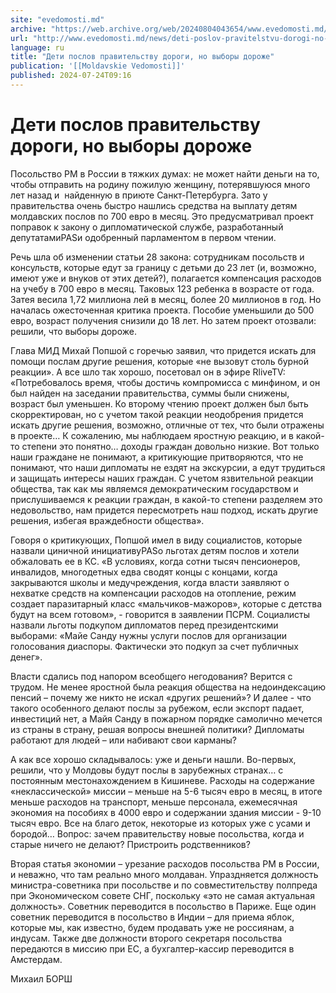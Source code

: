 ```yaml
---
site: "evedomosti.md"
archive: "https://web.archive.org/web/20240804043654/www.evedomosti.md/news/deti-poslov-pravitelstvu-dorogi-no-vybory-dorozhe"
url: "http://www.evedomosti.md/news/deti-poslov-pravitelstvu-dorogi-no-vybory-dorozhe"
language: ru
title: "Дети послов правительству дороги, но выборы дороже"
publication: '[[Moldavskie Vedomosti]]'
published: 2024-07-24T09:16
---
```


# Дети послов правительству дороги, но выборы дороже

Посольство РМ в России в тяжких думах: не может найти деньги на то, чтобы отправить на родину пожилую женщину, потерявшуюся много лет назад и  найденную в приюте Санкт-Петербурга. Зато у правительства очень быстро нашлись средства на выплату детям молдавских послов по 700 евро в месяц. Это предусматривал проект поправок к закону о дипломатической службе, разработанный депутатамиPASи одобренный парламентом в первом чтении.

Речь шла об изменении статьи 28 закона: сотрудникам посольств и консульств, которые едут за границу с детьми до 23 лет (и, возможно, имеют уже и внуков от этих детей?), полагается компенсация расходов на учебу в 700 евро в месяц. Таковых 123 ребенка в возрасте от года. Затея весила 1,72 миллиона лей в месяц, более 20 миллионов в год. Но началась ожесточенная критика проекта. Пособие уменьшили до 500 евро, возраст получения снизили до 18 лет. Но затем проект отозвали: решили, что выборы дороже.

Глава МИД Михай Попшой с горечью заявил, что придется искать для помощи послам другие решения, которые «не вызовут столь бурной реакции». А все шло так хорошо, посетовал он в эфире RliveTV: «Потребовалось время, чтобы достичь компромисса с минфином, и он был найден на заседании правительства, суммы были снижены, возраст был уменьшен. Ко второму чтению проект должен был быть скорректирован, но с учетом такой реакции неодобрения придется искать другие решения, возможно, отличные от тех, что были отражены в проекте… К сожалению, мы наблюдаем яростную реакцию, и в какой-то степени это понятно… доходы граждан довольно низкие. Вот только наши граждане не понимают, а критикующие притворяются, что не понимают, что наши дипломаты не ездят на экскурсии, а едут трудиться и защищать интересы наших граждан. С учетом язвительной реакции общества, так как мы являемся демократическим государством и прислушиваемся к реакции граждан, в какой-то степени разделяем это недовольство, нам придется пересмотреть наш подход, искать другие решения, избегая враждебности общества».

Говоря о критикующих, Попшой имел в виду социалистов, которые назвали циничной инициативуPASо льготах детям послов и хотели обжаловать ее в КС. «В условиях, когда сотни тысяч пенсионеров, инвалидов, многодетных едва сводят концы с концами, когда закрываются школы и медучреждения, когда власти заявляют о нехватке средств на компенсации расходов на отопление, режим создает паразитарный класс «мальчиков-мажоров», которые с детства будут на всем готовом», - говорится в заявлении ПСРМ. Социалисты назвали льготы подкупом дипломатов перед президентскими выборами: «Майе Санду нужны услуги послов для организации голосования диаспоры. Фактически это подкуп за счет публичных денег».

Власти сдались под напором всеобщего негодования? Верится с трудом. Не менее яростной была реакция общества на недоиндексацию пенсий – почему же никто не искал «других решений»? И далее - что такого особенного делают послы за рубежом, если экспорт падает, инвестиций нет, а Майя Санду в пожарном порядке самолично мечется из страны в страну, решая вопросы внешней политики? Дипломаты работают для людей – или набивают свои карманы?

А как все хорошо складывалось: уже и деньги нашли. Во-первых, решили, что у Молдовы будут послы в зарубежных странах… с постоянным местонахождением в Кишиневе. Расходы на содержание «неклассической» миссии – меньше на 5-6 тысяч евро в месяц, в итоге меньше расходов на транспорт, меньше персонала, ежемесячная экономия на пособиях в 4000 евро и содержании здания миссии - 9-10 тысяч евро. Все на благо деток, некоторые из которых уже с усами и бородой… Вопрос: зачем правительству новые посольства, когда и старые ничего не делают? Пристроить родственников?

Вторая статья экономии – урезание расходов посольства РМ в России, и неважно, что там реально много молдаван. Упраздняется должность министра-советника при посольстве и по совместительству полпреда при Экономическом совете СНГ, поскольку «это не самая актуальная должность». Советник переводится в посольство в Париже. Еще один советник переводится в посольство в Индии – для приема яблок, которые мы, как известно, будем продавать уже не россиянам, а индусам. Также две должности второго секретаря посольства передаются в миссию при ЕС, а бухгалтер-кассир переводится в Амстердам.

Михаил БОРШ
